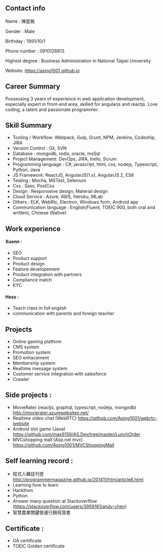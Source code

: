 ## Contact info

Name : 陳星銘

Gender : Male

Birthday : 1991/10/1

Phone number : 0910128813

Highest degree : Business Administration in National Taipei University 

Website: https://asing1001.github.io

## Career Summary

Possessing 3 years of experience in web application development, especially expert in front-end area, skilled for angularjs and reactjs. Love coding, a talent and passionate programmer. 

## Skill Summary

* Tooling / Workflow: Webpack, Gulp, Grunt, NPM, Jenkins, Codeship, JIRA
* Version Control : Git, SVN
* Database : mongodb, redis, oracle, msSql
* Project Management: DevOps, JIRA, trello, Scrum
* Programming language : C#, javascript, html, css, nodejs, Typescript, Python, Java
* JS Framework: ReactJS, AngularJS(1.x), AngularJS 2, ES6
* Testing : Mocha, MSTest, Selenium
* Css : Sass, PostCss
* Design : Responseive design, Material design
* Cloud Service : Azure, AWS, Heroku, MLab
* Others : ELK, WebRtc, Electron, Windows form, Android app
* Communication language : English(Fluent, TOEIC 900, both oral and written), Chinese (Native)

## Work experience
#### Xuenn :
* SEO
* Product support
* Product design
* Feature developement
* Product integration with partners
* Compliance match
* KYC

#### Hess :
* Teach class in full english
* communication with parents and foreign teacher

## Projects
* Online gaming platform
* CMS system
* Promotion system
* SEO enhacement
* Membership system
* Realtime message system
* Customer service integration with salesforce
* Crawler

## Side projects :
* MovieRater (reactjs, graphql, typescript, nodejs, mongodb) http://movierater.azurewebsites.net/
* Realtime video chat (WebRTC) https://github.com/Asing1001/webrtc-website
* Android slot game (Java) https://github.com/max9159/AS.Dev/tree/master/LunchOrder
* MVCshopping mall (Asp.net mvc) https://github.com/Asing1001/MVCShoppingMall

## Self learning record :
* 程式人雜誌刊登 http://programmermagazine.github.io/201411/htm/article6.html
* Learning how to learn 
* Hackthon
* Python 
* Answer many question at Stackoverflow (https://stackoverflow.com/users/3959161/andy-chen) 
* 智慧農業關鍵營運行銷班證書

## Certificate :
* GA certificate
* TOEIC Golden certificate

